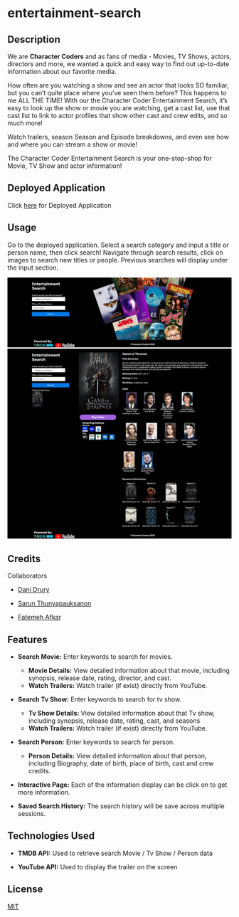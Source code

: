 # entertainment-search

## Description
We are **Character Coders** and as fans of media - Movies, TV Shows, actors, directors and more, we wanted a quick and easy way to find out up-to-date information about our favorite media.

How often are you watching a show and see an actor that looks SO familiar, but you can’t quite place where you’ve seen them before? This happens to me ALL THE TIME! With our the Character Coder Entertainment Search, it’s easy to look up the show or movie you are watching, get a cast list, use that cast list to link to actor profiles that show other cast and crew edits, and so much more!

Watch trailers, season Season and Episode breakdowns, and even see how and where you can stream a show or movie!

The Character Coder Entertainment Search is your one-stop-shop for Movie, TV Show and actor information!


## Deployed Application

Click [here](https://danidrury.github.io/entertainment-search/) for Deployed Application

## Usage

Go to the deployed application. Select a search category and input a title or person name, then click search! Navigate through search results, click on images to search new titles or people.
Previous searches will display under the input section.

![full page screenshot of landing page](./assets/images/landingpage.png)
![full page screenshot of search results](./assets/images/searchresults.png)

## Credits

Collaborators

- [Dani Drury](https://github.com/DaniDrury)

- [Sarun Thunyapauksanon](https://github.com/sareacct91)

- [Fatemeh Afkar](https://github.com/mafkar2)

## Features

- **Search Movie:** Enter keywords to search for movies.
  - **Movie Details:** View detailed information about that movie, including synopsis, release date, rating, director, and cast.
  - **Watch Trailers:** Watch trailer (if exist) directly from YouTube.

- **Search Tv Show:** Enter keywords to search for tv show.
  - **Tv Show Details:** View detailed information about that Tv show, including synopsis, release date, rating, cast, and seasons
  - **Watch Trailers:** Watch trailer (if exist) directly from YouTube.

- **Search Person:** Enter keywords to search for person.
  - **Person Details:** View detailed information about that person, including Biography, date of birth, place of birth, cast and crew credits.

- **Interactive Page:** Each of the information display can be click on to get more information. 

- **Saved Search History:** The search history will be save across multiple sessions.

## Technologies Used

- **TMDB API:** Used to retrieve search Movie / Tv Show / Person data

- **YouTube API:** Used to display the trailer on the screen

## License

[MIT](https://choosealicense.com/licenses/mit/)